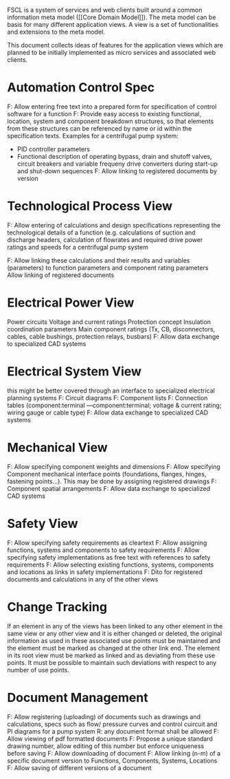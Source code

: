 FSCL is a system of services and web clients built around a common information meta model ([[Core Domain Model]]). The meta model can be basis for many different application views. A view is a set of functionalities and extensions to the meta model. 

This document collects ideas of features for the application views which are planned to be initially implemented as micro services and associated web clients.

# Automation Control Spec
F: Allow entering free text into a prepared form for specification of control software for a function
F: Provide easy access to existing functional, location, system and component breakdown structures, so that elements from these structures can be referenced by name or id within the specification texts. Examples for a centrifugal pump system:
* PID controller parameters
* Functional description of operating bypass, drain and shutoff valves, circuit breakers and variable frequeny drive converters during start-up and shut-down sequences
F: Allow linking to registered documents by version 

# Technological Process View
F: Allow entering of calculations and design specifications representing the technological details of a function (e.g. calculations of suction and discharge headers, calculation of flowrates and required drive power ratings and speeds  for a centrifugal pump system 

F: Allow linking these calculations and their results and variables (parameters) to function parameters and component rating parameters
Allow linking of registered documents
 

# Electrical Power View
Power circuits
Voltage and current ratings
Protection concept 
Insulation coordination parameters
Main component ratings (Tx, CB, disconnectors, cables, cable bushings, protection relays, busbars)
F: Allow data exchange to specialized CAD systems

# Electrical System View 
this might be better covered through an interface to specialized electrical planning systems
F: Circuit diagrams
F: Component lists
F: Connection tables (component:terminal —component:terminal; voltage & current rating; wiring gauge or cable type)
F: Allow data exchange to specialized CAD systems

# Mechanical View
F: Allow specifying component weights and dimensions
F: Allow specifying Component mechanical interface points (foundations, flanges, hinges, fastening points…). This may be done by assigning registered drawings
F: Component spatial arrangements
F: Allow data exchange to specialized CAD systems

# Safety View
F: Allow specifying safety requirements as cleartext
F: Allow assigning functions, systems and components to safety requirements
F: Allow specifying safety implementations as free text with references to safety requirements
F: Allow selecting existing functions, systems, components and locations as links in safety implementations
F: Dito for registered documents and calculations in any of the other views    


# Change Tracking 
If an element in any of the views has been linked to any other element in the same view or any other view and it is either changed or deleted, the original information as used in these associated use points must be maintained and the element must be marked as changed at the other link end. The element in its root view must be marked as linked and as deviating from these use points. It must be possible to maintain such deviations with respect to any number of use points.

# Document Management
F: Allow registering (uploading) of documents such as drawings and calculations, specs such as flow/ pressure curves and control cuircuit and PI diagrams for a pump system
R: any document format shall be allowed 
F: Allow viewing of pdf formatted documents
F: Propose a unique standard drawing number, allow editing of this number but enforce uniqueness before saving
F: Allow downloading of document
F: Allow linking (n-m) of a specific document version to Functions, Components, Systems, Locations
F: Allow saving of different versions of a document
